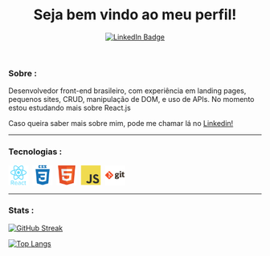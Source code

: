 
<h1 align="center">Seja bem vindo ao meu perfil!</h1>
<p align="center">
<a href="https://www.linkedin.com/in/vitor-bulbovas/"><img src="https://img.shields.io/badge/LinkedIn-blue?style=for-the-badge&logo=linkedin&logoColor=white" alt="LinkedIn Badge"></a>
</p>

<p align="center"><img src="https://komarev.com/ghpvc/?username=Pololokka&style=flat-square&color=blue" alt=""></p>

### Sobre :

Desenvolvedor front-end brasileiro, com experiência em landing pages, pequenos sites, CRUD, manipulação de DOM, e uso de APIs. No momento estou estudando mais sobre React.js

Caso queira saber mais sobre mim, pode me chamar lá no [Linkedin!](https://www.linkedin.com/in/vitor-bulbovas/)

---

### Tecnologias :

<p>
<img src="https://github.com/devicons/devicon/blob/master/icons/react/react-original-wordmark.svg" title="React" alt="React" width="40" height="40"/>&nbsp;
<img src="https://github.com/devicons/devicon/blob/master/icons/css3/css3-plain-wordmark.svg"  title="CSS3" alt="CSS" width="40" height="40"/>&nbsp;
<img src="https://github.com/devicons/devicon/blob/master/icons/html5/html5-original.svg" title="HTML5" alt="HTML" width="40" height="40"/>&nbsp;
<img src="https://github.com/devicons/devicon/blob/master/icons/javascript/javascript-original.svg" title="JavaScript" alt="JavaScript" width="40" height="40"/>&nbsp;
<img src="https://github.com/devicons/devicon/blob/master/icons/git/git-original-wordmark.svg" title="Git" **alt="Git" width="40" height="40"/>&nbsp;
</p>

---

### Stats :
[![GitHub Streak](http://github-readme-streak-stats.herokuapp.com?user=Pololokka&theme=dark&background=000000)](https://git.io/streak-stats)

[![Top Langs](https://github-readme-stats.vercel.app/api/top-langs/?username=Pololokka&layout=compact&theme=vision-friendly-dark)](https://github.com/anuraghazra/github-readme-stats)
